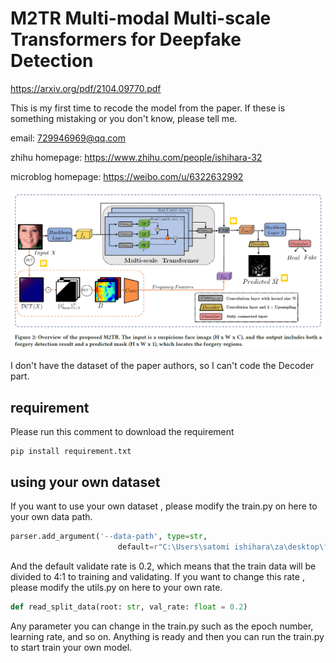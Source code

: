 # M2TR Multi-modal Multi-scale Transformers for Deepfake Detection

https://arxiv.org/pdf/2104.09770.pdf

This is my first time to recode the model from the paper. If these is something mistaking or you don't know, please tell me.

email: 729946969@qq.com

zhihu homepage: https://www.zhihu.com/people/ishihara-32

microblog homepage: https://weibo.com/u/6322632992

![1](model.png)

I don't have the dataset of the paper authors, so I can't code the Decoder part.

## requirement

Please run this comment to download the requirement

```shell
pip install requirement.txt
```

## using your own dataset

If you want to use your own dataset , please modify the train.py on here to your own data path.

```python
parser.add_argument('--data-path', type=str,
                        default=r"C:\Users\satomi ishihara\za\desktop\fakeface\train_fake")
```

And the default validate rate is 0.2, which means that the train data will be divided to 4:1 to training and validating. If you want to change this rate , please modify the utils.py on here to your own rate.

```python
def read_split_data(root: str, val_rate: float = 0.2)
```

Any parameter you can change in the train.py such as the epoch number, learning rate, and so on. Anything is ready and then you can run the train.py to start train your own model.
